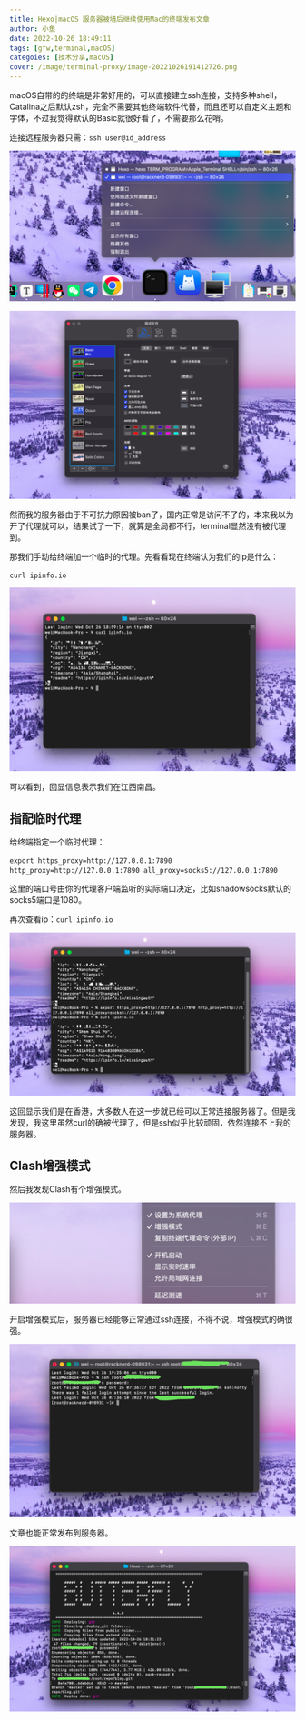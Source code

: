 ```yaml
---
title: Hexo|macOS 服务器被墙后继续使用Mac的终端发布文章
author: 小鱼
date: 2022-10-26 18:49:11
tags: [gfw,terminal,macOS]
categoies: [技术分享,macOS]
cover: /image/terminal-proxy/image-20221026191412726.png
---
```


macOS自带的的终端是非常好用的，可以直接建立ssh连接，支持多种shell，Catalina之后默认zsh，完全不需要其他终端软件代替，而且还可以自定义主题和字体，不过我觉得默认的Basic就很好看了，不需要那么花哨。

连接远程服务器只需：`ssh user@id_address`

![image-20221026191136001](../image/terminal-proxy/image-20221026191136001.png)

![image-20221026191229084](../image/terminal-proxy/image-20221026191229084.png)

然而我的服务器由于不可抗力原因被ban了，国内正常是访问不了的，本来我以为开了代理就可以，结果试了一下，就算是全局都不行，terminal显然没有被代理到。

那我们手动给终端加一个临时的代理。先看看现在终端认为我们的ip是什么：

`curl ipinfo.io`

![image-20221026192606788](../image/terminal-proxy/image-20221026192606788.png)

可以看到，回显信息表示我们在江西南昌。

## 指配临时代理

给终端指定一个临时代理：

`export https_proxy=http://127.0.0.1:7890 http_proxy=http://127.0.0.1:7890 all_proxy=socks5://127.0.0.1:7890`

这里的端口号由你的代理客户端监听的实际端口决定，比如shadowsocks默认的socks5端口是1080。

再次查看ip：`curl ipinfo.io`

![image-20221026193109614](../image/terminal-proxy/image-20221026193109614.png)

这回显示我们是在香港，大多数人在这一步就已经可以正常连接服务器了。但是我发现，我这里虽然curl的确被代理了，但是ssh似乎比较顽固，依然连接不上我的服务器。

## Clash增强模式

然后我发现Clash有个增强模式。

![image-20221026193446054](../image/terminal-proxy/image-20221026193446054.png)

开启增强模式后，服务器已经能够正常通过ssh连接，不得不说，增强模式的确很强。

![image-20221026193705491](../image/terminal-proxy/image-20221026193705491.png)

文章也能正常发布到服务器。

![image-20221026194533572](../image/terminal-proxy/image-20221026194533572.png)
